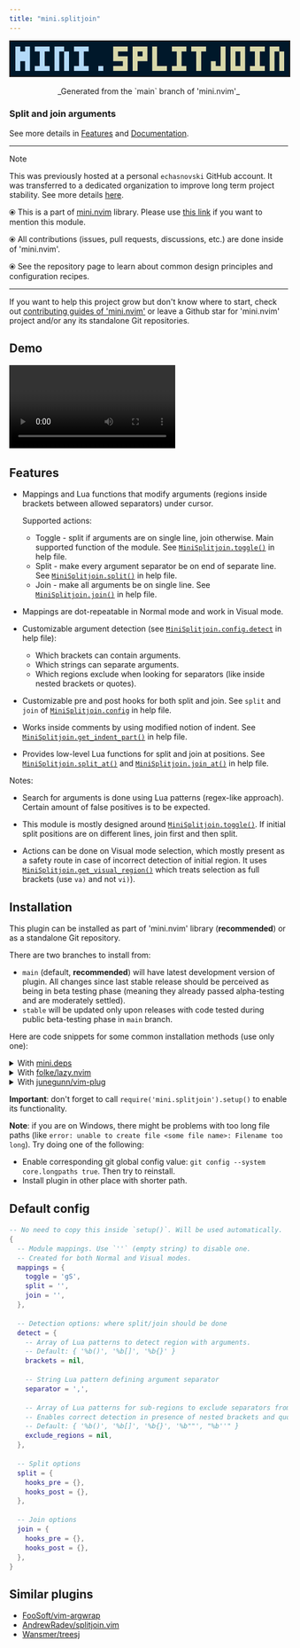 ```yaml
---
title: "mini.splitjoin"
---
```


<p align="center"> <img src="https://github.com/nvim-mini/assets/blob/main/logo-2/logo-splitjoin_readme.png?raw=true" alt="mini.splitjoin" style="max-width:100%;border:solid 2px"/> </p>
<p align="center">_Generated from the `main` branch of 'mini.nvim'_</p>


### Split and join arguments

See more details in [Features](#features) and [Documentation](../doc/mini-splitjoin.qmd).

---

> [!NOTE]
> This was previously hosted at a personal `echasnovski` GitHub account. It was transferred to a dedicated organization to improve long term project stability. See more details [here](https://github.com/nvim-mini/mini.nvim/discussions/1970).

⦿ This is a part of [mini.nvim](https://github.com/nvim-mini/mini.nvim) library. Please use [this link](https://github.com/nvim-mini/mini.nvim/blob/main/readmes/mini-splitjoin.md) if you want to mention this module.

⦿ All contributions (issues, pull requests, discussions, etc.) are done inside of 'mini.nvim'.

⦿ See the repository page to learn about common design principles and configuration recipes.

---

If you want to help this project grow but don't know where to start, check out [contributing guides of 'mini.nvim'](https://github.com/nvim-mini/mini.nvim/blob/main/CONTRIBUTING.md) or leave a Github star for 'mini.nvim' project and/or any its standalone Git repositories.

## Demo

![](https://github.com/nvim-mini/assets/blob/main/demo/demo-splitjoin.mp4?raw=true)

## Features

- Mappings and Lua functions that modify arguments (regions inside brackets between allowed separators) under cursor.

  Supported actions:
    - Toggle - split if arguments are on single line, join otherwise. Main supported function of the module. See [`MiniSplitjoin.toggle()`](../doc/mini-splitjoin.qmd#minisplitjoin.toggle) in help file.
    - Split - make every argument separator be on end of separate line. See [`MiniSplitjoin.split()`](../doc/mini-splitjoin.qmd#minisplitjoin.split) in help file.
    - Join - make all arguments be on single line. See [`MiniSplitjoin.join()`](../doc/mini-splitjoin.qmd#minisplitjoin.join) in help file.

- Mappings are dot-repeatable in Normal mode and work in Visual mode.

- Customizable argument detection (see [`MiniSplitjoin.config.detect`](../doc/mini-splitjoin.qmd#minisplitjoin.config.detect) in help file):
    - Which brackets can contain arguments.
    - Which strings can separate arguments.
    - Which regions exclude when looking for separators (like inside nested brackets or quotes).

- Customizable pre and post hooks for both split and join. See `split` and `join` of [`MiniSplitjoin.config`](../doc/mini-splitjoin.qmd#minisplitjoin.config) in help file.

- Works inside comments by using modified notion of indent. See [`MiniSplitjoin.get_indent_part()`](../doc/mini-splitjoin.qmd#minisplitjoin.get_indent_part) in help file.

- Provides low-level Lua functions for split and join at positions. See [`MiniSplitjoin.split_at()`](../doc/mini-splitjoin.qmd#minisplitjoin.split_at) and [`MiniSplitjoin.join_at()`](../doc/mini-splitjoin.qmd#minisplitjoin.join_at) in help file.

Notes:

- Search for arguments is done using Lua patterns (regex-like approach). Certain amount of false positives is to be expected.

- This module is mostly designed around [`MiniSplitjoin.toggle()`](../doc/mini-splitjoin.qmd#minisplitjoin.toggle). If initial split positions are on different lines, join first and then split.

- Actions can be done on Visual mode selection, which mostly present as a safety route in case of incorrect detection of initial region. It uses [`MiniSplitjoin.get_visual_region()`](../doc/mini-splitjoin.qmd#minisplitjoin.get_visual_region) which treats selection as full brackets (use `va)` and not `vi)`).

## Installation

This plugin can be installed as part of 'mini.nvim' library (**recommended**) or as a standalone Git repository.

There are two branches to install from:

- `main` (default, **recommended**) will have latest development version of plugin. All changes since last stable release should be perceived as being in beta testing phase (meaning they already passed alpha-testing and are moderately settled).
- `stable` will be updated only upon releases with code tested during public beta-testing phase in `main` branch.

Here are code snippets for some common installation methods (use only one):

<details>
<summary>With <a href="https://github.com/nvim-mini/mini.nvim/blob/main/readmes/mini-deps.md">mini.deps</a></summary>

- 'mini.nvim' library:

    | Branch | Code snippet                                  |
    |--------|-----------------------------------------------|
    | Main   | *Follow recommended ‘mini.deps’ installation* |
    | Stable | *Follow recommended ‘mini.deps’ installation* |

- Standalone plugin:

    | Branch | Code snippet                                                        |
    |--------|---------------------------------------------------------------------|
    | Main   | `add(‘nvim-mini/mini.splitjoin’)`                                   |
    | Stable | `add({ source = ‘nvim-mini/mini.splitjoin’, checkout = ‘stable’ })` |

</details>

<details>
<summary>With <a href="https://github.com/folke/lazy.nvim">folke/lazy.nvim</a></summary>

- 'mini.nvim' library:

    | Branch | Code snippet                                  |
    |--------|-----------------------------------------------|
    | Main   | `{ 'nvim-mini/mini.nvim', version = false },` |
    | Stable | `{ 'nvim-mini/mini.nvim', version = '*' },`   |

- Standalone plugin:

    | Branch | Code snippet                                       |
    |--------|----------------------------------------------------|
    | Main   | `{ 'nvim-mini/mini.splitjoin', version = false },` |
    | Stable | `{ 'nvim-mini/mini.splitjoin', version = '*' },`   |

</details>

<details>
<summary>With <a href="https://github.com/junegunn/vim-plug">junegunn/vim-plug</a></summary>

- 'mini.nvim' library:

    | Branch | Code snippet                                         |
    |--------|------------------------------------------------------|
    | Main   | `Plug 'nvim-mini/mini.nvim'`                         |
    | Stable | `Plug 'nvim-mini/mini.nvim', { 'branch': 'stable' }` |

- Standalone plugin:

    | Branch | Code snippet                                              |
    |--------|-----------------------------------------------------------|
    | Main   | `Plug 'nvim-mini/mini.splitjoin'`                         |
    | Stable | `Plug 'nvim-mini/mini.splitjoin', { 'branch': 'stable' }` |

</details>

**Important**: don't forget to call `require('mini.splitjoin').setup()` to enable its functionality.

**Note**: if you are on Windows, there might be problems with too long file paths (like `error: unable to create file <some file name>: Filename too long`). Try doing one of the following:

- Enable corresponding git global config value: `git config --system core.longpaths true`. Then try to reinstall.
- Install plugin in other place with shorter path.

## Default config

```lua
-- No need to copy this inside `setup()`. Will be used automatically.
{
  -- Module mappings. Use `''` (empty string) to disable one.
  -- Created for both Normal and Visual modes.
  mappings = {
    toggle = 'gS',
    split = '',
    join = '',
  },

  -- Detection options: where split/join should be done
  detect = {
    -- Array of Lua patterns to detect region with arguments.
    -- Default: { '%b()', '%b[]', '%b{}' }
    brackets = nil,

    -- String Lua pattern defining argument separator
    separator = ',',

    -- Array of Lua patterns for sub-regions to exclude separators from.
    -- Enables correct detection in presence of nested brackets and quotes.
    -- Default: { '%b()', '%b[]', '%b{}', '%b""', "%b''" }
    exclude_regions = nil,
  },

  -- Split options
  split = {
    hooks_pre = {},
    hooks_post = {},
  },

  -- Join options
  join = {
    hooks_pre = {},
    hooks_post = {},
  },
}
```

## Similar plugins

- [FooSoft/vim-argwrap](https://github.com/FooSoft/vim-argwrap)
- [AndrewRadev/splitjoin.vim](https://github.com/AndrewRadev/splitjoin.vim)
- [Wansmer/treesj](https://github.com/Wansmer/treesj)

